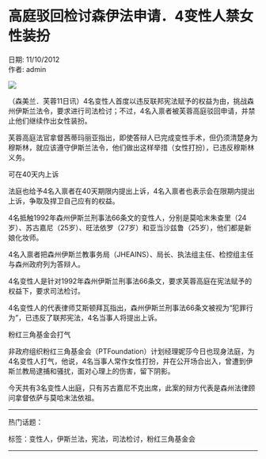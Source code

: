 # 高庭驳回检讨森伊法申请．4变性人禁女性装扮

日期: 11/10/2012  
作者: admin  

![](https://img.sinchew.com.my/2012-10/11/ns011i01_1.JPG)

（森美兰．芙蓉11日讯）4名变性人首度以违反联邦宪法赋予的权益为由，挑战森州伊斯兰法令，要求进行司法检讨；不过，4名入禀者被芙蓉高庭驳回申请，并禁止他们继续作出女性装扮。

芙蓉高庭法官拿督茜蒂玛丽亚指出，即使答辩人已完成变性手术，但仍须清楚身为穆斯林，就应该遵守伊斯兰法令，他们做出这样举措（女性打扮），已违反穆斯林义务。

可在40天内上诉

法庭也给予4名入禀者在40天期限内提出上诉，4名入禀者也表示会在限期内提出上诉，争取及捍卫自己应有的权益。

4名抵触1992年森州伊斯兰刑事法66条文的变性人，分别是莫哈末朱查里（24岁）、苏古嘉尼（25岁）、旺法依罗（27岁）和亚当沙兹鲁（25岁），他们都是新娘化妆师。

4名入禀者把森州伊斯兰教事务局（JHEAINS）、局长、执法组主任、检控组主任与森州政府列为答辩人。

4名变性人是针对1992年森州伊斯兰刑事法66条文，要求芙蓉高庭在宪法赋予的权益下，要求司法检讨。

4名变性人的代表律师艾斯顿拜瓦指出，森州伊斯兰刑事法66条文被视为“犯罪行为”，已违反了联邦宪法，4名当事人将提出上诉。

粉红三角基金会打气

非政府组织粉红三角基金会（PTFoundation）计划经理妮莎今日也现身法庭，为4名变性人打气，他说，4名当事人常作女性打扮，并在公开场合出入，曾遭到伊斯兰教局逮捕和骚扰，面对心理上的伤害，留下阴影。

今天共有3名变性人出庭，只有苏古嘉尼不克出席，此案的辩方代表是森州法律顾问拿督依萨与莫哈末法依祖。

---

热门话题：

标签：变性人，伊斯兰法，宪法，司法检讨，粉红三角基金会

---